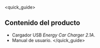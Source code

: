 <quick_guide>
## Contenido del producto

- Cargador USB *Energy Car Charger 2.1A*.
- Manual de usuario.
</quick_guide>
